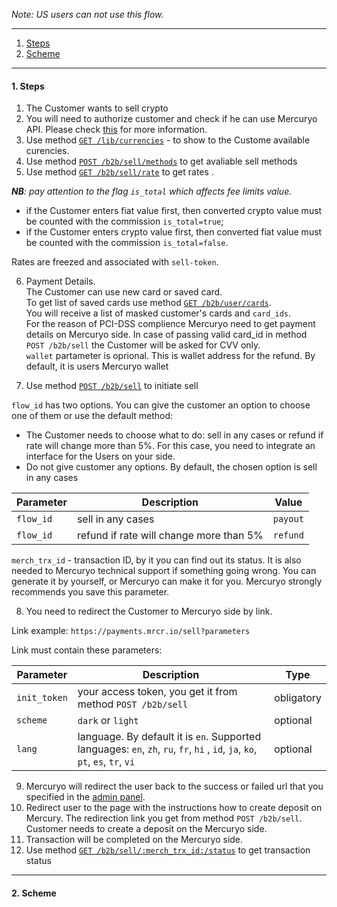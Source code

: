 *Note: US users can not use this flow.*

***

1. [Steps](README.md#1-steps)
2. [Scheme](README.md#2-scheme)

***

#### 1. Steps

1. The Customer wants to sell crypto
2. You will need to authorize customer and check if he can use Mercuryo API. Please check [this](https://github.com/mercuryoio/Commercial-API/blob/master/Login/README.md) for more information.
3. Use method [`GET /lib/currencies`](https://u3-1-api.mrcr.io/v1.6/comm-docs/index.html#api-Public-PublicCurrencies) - to show to the Custome available curencies.
4. Use method [`POST /b2b/sell/methods`](https://u3-1-api.mrcr.io/v1.6/comm-docs/index.html#api-Sell-SellMethods) to get avaliable sell methods
5. Use method [`GET /b2b/sell/rate`](https://u3-1-api.mrcr.io/v1.6/comm-docs/index.html#api-Sell-GetSellRate) to get rates .

***NB**: pay attention to the flag `is_total` which affects fee limits value.*

- if the Customer enters fiat value first, then converted crypto value must be counted with the commission `is_total=true`;
- if the Customer enters crypto value first, then converted fiat value must be counted with the commission `is_total=false`.

Rates are freezed and associated with `sell-token`.

6. Payment Details.  
The Customer can use new card or saved card.  
To get list of saved cards use method [`GET /b2b/user/cards`](https://u3-1-api.mrcr.io/v1.6/comm-docs/index.html#api-User-UserCards).  
You will receive a list of masked customer's cards and `card_ids`.  
For the reason of PCI-DSS complience Mercuryo need to get payment details on Mercuryo side. In case of passing valid card_id in method `POST /b2b/sell` the Customer will be asked for CVV only.  
`wallet` partameter is oprional. This is wallet address for the refund. By default, it is users Mercuryo wallet
 
 7. Use method [`POST /b2b/sell`](https://u3-1-api.mrcr.io/v1.6/comm-docs/index.html#api-Sell-Sell) to initiate sell

`flow_id` has two options. You can give the customer an option to choose one of them or use the default method:
- The Customer needs to choose what to do: sell in any cases or refund if rate will change more than 5%. 
For this case, you need to integrate an interface for the Users on your side. 
- Do not give customer any options. By default, the chosen option is sell in any cases

| Parameter | Description | Value |
| ------------- | -------------  | -------------  |
| `flow_id` | sell in any cases | `payout` |
| `flow_id` | refund if rate will change more than 5% | `refund` |

`merch_trx_id` - transaction ID, by it you can find out its status. It is also needed to Mercuryo technical support if something going wrong. You can generate it by yourself, or Mercuryo can make it for you. Mercuryo strongly recommends you save this parameter.


8. You need to redirect the Customer to Mercuryo side by link.

Link example: `https://payments.mrcr.io/sell?parameters`

Link must contain these parameters:

| Parameter  |  Description  | Type |
| ------------- | -------------  | -------------  |
| `init_token` | your access token, you get it from method `POST /b2b/sell` | obligatory |
| `scheme` | `dark` or `light` | optional |
| `lang` | language. By default it is `en`. Supported languages: `en`, `zh`, `ru`, `fr`, `hi` , `id`, `ja`, `ko`, `pt`, `es`, `tr`, `vi`  | optional |

9. Mercuryo will redirect the user back to the success or failed url that you specified in the [admin panel](https://github.com/mercuryoio/Commercial-API/blob/master/admin.md). 
10. Redirect user to the page with the instructions how to create deposit on Mercury. The redirection link you get from method `POST /b2b/sell`. Customer needs to create a deposit on the Mercuryo side.
11. Transaction will be completed on the Mercuryo side.
12. Use method [`GET /b2b/sell/:merch_trx_id:/status`](https://u3-1-api.mrcr.io/v1.6/comm-docs/index.html#api-Sell-SellTransactionStatus) to get transaction status

***

#### 2. Scheme
